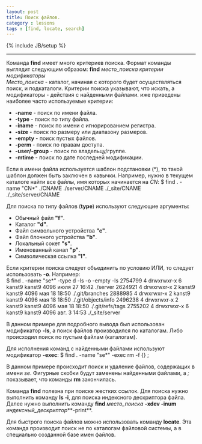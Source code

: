 ```yaml
---
layout: post
title: Поиск файлов.
category : lessons
tags : [find, locate, search]
---
```

{% include JB/setup %}


__________________________________

Команда **find** имеет много критериев поиска. Формат команды выглядит следующим образом:
**find** *место_поиска критерии модификаторы*  
*Место_поиска* - каталог, начиная с которого будет осуществляться поиск, и подкаталоги. Критерии поиска указывают, что искать, а модификаторы - действия с найденными файлами. иже приведены наиболее часто используемые критерии:  

+	**-name** - поиск по имени файла.  
+	**-type** -  поиск по типу файла.  
+	**-iname** - поиск по имени с игнорированием регистра.  
+	**-size** - поиск по размеру или диапазону размеров.  
+	**-empty** - поиск пустых файлов.  
+	**-perm** - поиск по правам доступа.  
+	**-user/-group** - поиск по владельцу/группе.  
+	**-mtime** - поиск по дате последней модификации.  

Если в имени файла используется шаблон подстановки (\*), то такой шаблон должен быть заключен в кавычки. Например, нужно в текущем каталоге найти все файлы, имя которых начинается на *CN*:
	$ find . -name "CN*"
	./CNAME
	./server/CNAME
	./_site/CNAME
	./_site/server/CNAME

Для поиска по типу файлов (**type**) используют следующие аргументы:  

+	Обычный файл **"f"**.
+	Каталог **"d"**.
+	Файл символьного устройства **"с"**.
+	Файл блочного устройства **"b"**.
+	Локальный сокет **"s"**.
+	Именованный канал **"p"**.
+	Символическая ссылка **"l"**.

Если критерии поиска следует объединить по условию ИЛИ, то следует использовать **-о**. Например:  
	$ find . -name "se*" -type d -ls -o -empty -ls
	2754799    4 drwxrwxr-x   6 kanst9   kanst9       4096 июля 27 16:42 ./server
	2624921    4 drwxrwxr-x   2 kanst9   kanst9       4096 мая 18 18:50 ./.git/branches
	2888985    4 drwxrwxr-x   2 kanst9   kanst9       4096 мая 18 18:50 ./.git/objects/info
	2496238    4 drwxrwxr-x   2 kanst9   kanst9       4096 мая 18 18:50 ./.git/refs/tags
	2755202    4 drwxrwxr-x   6 kanst9   kanst9       4096 авг.  3 14:53 ./_site/server

В данном примере для подробного вывода был использован модификатор **-ls**, а поиск файлов производился по каталогам. Либо происходил поиск по пустым файлам (каталогам).

Для исполнения команд с найденными файлами используют модификатор **-exec**: 
	$ find . -name "se*" -exec rm -f {} \;

В данном примере происходит поиск и удаление файлов, содержащих в имени *se*. Фигурные скобки будут заменены найденными файлами, а *\;* показывает, что команды **rm** закончилась.

Команда **find** полезна при поиске жестких ссылок. Для поиска нужно выполнить команду **ls -i**, для поиска индексного дескриптора файла. Далее нужно выполнить команду **find** *место_поиска* **-xdev -inum** *индексный_дескриптор***-print**.

Для быстрого поиска файлов можно использовать команду **locate**. Эта команда производит поиск не по каталогам файловой системы, а в специально созданной базе имен файлов.
